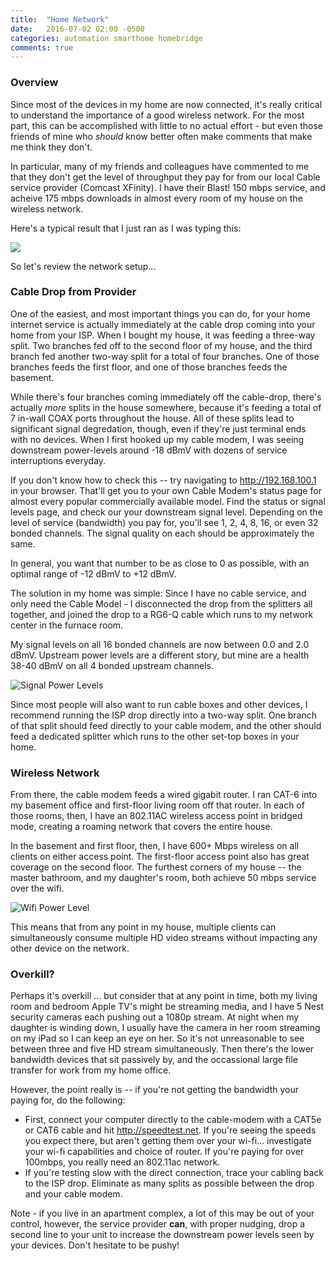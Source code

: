 ```yaml
---
title:  "Home Network"
date:   2016-07-02 02:00 -0500
categories: automation smarthome homebridge
comments: true
---
```

### Overview
Since most of the devices in my home are now connected, it's really critical to understand the importance of a good wireless network. For the most part, this can be accomplished with little to no actual effort - but even those friends of mine who _should_ know better often make comments that make me think they don't.

In particular, many of my friends and colleagues have commented to me that they don't get the level of throughput they pay for from our local Cable service provider (Comcast XFinity). I have their Blast! 150 mbps service, and acheive 175 mbps downloads in almost every room of my house on the wireless network.


Here's a typical result that I just ran as I was typing this:

<a href="http://www.speedtest.net/my-result/5455636260"><img src="http://www.speedtest.net/result/5455636260.png" /></a>

So let's review the network setup...

### Cable Drop from Provider
One of the easiest, and most important things you can do, for your home internet service is actually immediately at the cable drop coming into your home from your ISP. When I bought my house, it was feeding a three-way split. Two branches fed off to the second floor of my house, and the third branch fed another two-way split for a total of four branches. One of those branches feeds the first floor, and one of those branches feeds the basement.

While there's four branches coming immediately off the cable-drop, there's actually _more_ splits in the house somewhere, because it's feeding a total of 7 in-wall COAX ports throughout the house. All of these splits lead to significant signal degredation, though, even if they're just terminal ends with no devices. When I first hooked up my cable modem, I was seeing downstream power-levels around -18 dBmV with dozens of service interruptions everyday.

If you don't know how to check this -- try navigating to http://192.168.100.1 in your browser. That'll get you to your own Cable Modem's status page for almost every popular commercially available model. Find the status or signal levels page, and check our your downstream signal level. Depending on the level of service (bandwidth) you pay for, you'll see 1, 2, 4, 8, 16, or even 32 bonded channels. The signal quality on each should be approximately the same.

In general, you want that number to be as close to 0 as possible, with an optimal range of -12 dBmV to +12 dBmV.

The solution in my home was simple: Since I have no cable service, and only need the Cable Model - I disconnected the drop from the splitters all together, and joined the drop to a RG6-Q cable which runs to my network center in the furnace room.

My signal levels on all 16 bonded channels are now between 0.0 and 2.0 dBmV. Upstream power levels are a different story, but mine are a health 38-40 dBmV on all 4 bonded upstream channels.

![Signal Power Levels]({{site.baseurl}}/images/network-levels.png)

Since most people will also want to run cable boxes and other devices, I recommend running the ISP drop directly into a two-way split. One branch of that split should feed directly to your cable modem, and the other should feed a dedicated splitter which runs to the other set-top boxes in your home.

### Wireless Network
From there, the cable modem feeds a wired gigabit router. I ran CAT-6 into my basement office and first-floor living room off that router. In each of those rooms, then, I have an 802.11AC wireless access point in bridged mode, creating a roaming network that covers the entire house.

In the basement and first floor, then, I have 600+ Mbps wireless on all clients on either access point. The first-floor access point also has great coverage on the second floor. The furthest corners of my house -- the master bathroom, and my daughter's room, both achieve 50 mbps service over the wifi.

![Wifi Power Level]({{site.baseurl}}/images/wifilevel.png)

This means that from any point in my house, multiple clients can simultaneously consume multiple HD video streams without impacting any other device on the network.

### Overkill?
Perhaps it's overkill ... but consider that at any point in time, both my living room and bedroom Apple TV's might be streaming media, and I have 5 Nest security cameras each pushing out a 1080p stream. At night when my daughter is winding down, I usually have the camera in her room streaming on my iPad so I can keep an eye on her. So it's not unreasonable to see between three and five HD stream simultaneously. Then there's the lower bandwidth devices that sit passively by, and the occassional large file transfer for work from my home office.

However, the point really is -- if you're not getting the bandwidth your paying for, do the following:

* First, connect your computer directly to the cable-modem with a CAT5e or CAT6 cable and hit http://speedtest.net. If you're seeing the speeds you expect there, but aren't getting them over your wi-fi... investigate your wi-fi capabilities and choice of router. If you're paying for over 100mbps, you really need an 802.11ac network.
* If you're testing slow with the direct connection, trace your cabling back to the ISP drop. Eliminate as many splits as possible between the drop and your cable modem.

Note - if you live in an apartment complex, a lot of this may be out of your control, however, the service provider __can__, with proper nudging, drop a second line to your unit to increase the downstream power levels seen by your devices. Don't hesitate to be pushy!

